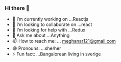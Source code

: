 ### Hi there 👋

- 🔭 I’m currently working on ...Reactjs
- 👯 I’m looking to collaborate on ...react
- 🤔 I’m looking for help with ...Redux
- 💬 Ask me about ...Anything 
- 📫 How to reach me: ... meghanar121@gmail.com
- 😄 Pronouns: ...she/her
- ⚡ Fun fact: ...Bangalorean living in sverige
